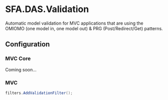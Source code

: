 # SFA.DAS.Validation

Automatic model validation for MVC applications that are using the OMIOMO (one model in, one model out) & PRG (Post/Redirect/Get) patterns.

## Configuration

### MVC Core

Coming soon...

### MVC

```c#
filters.AddValidationFilter();
```